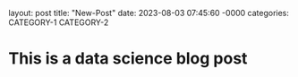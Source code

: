 layout: post
title: "New-Post"
date: 2023-08-03 07:45:60 -0000
categories: CATEGORY-1 CATEGORY-2

# This is a data science blog post